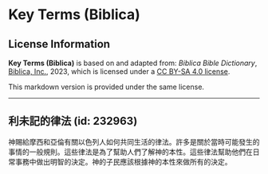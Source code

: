 # Key Terms (Biblica)

## License Information

**Key Terms (Biblica)** is based on and adapted from: _Biblica Bible Dictionary_, [Biblica, Inc.](https://www.biblica.com/), 2023, which is licensed under a [CC BY-SA 4.0 license](https://creativecommons.org/licenses/by-sa/4.0/legalcode.en).

This markdown version is provided under the same license.



--------------------------------

## 利未記的律法 (id: 232963)

神賜給摩西和亞倫有關以色列人如何共同生活的律法。許多是關於當時可能發生的事情的一般規則。這些律法是為了幫助人們了解神的本性。這些律法幫助他們在日常事務中做出明智的決定。神的子民應該根據神的本性來做所有的決定。


